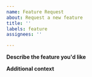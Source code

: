 ```yaml
---
name: Feature Request
about: Request a new feature
title: ''	
labels: feature	
assignees: ''	

---	
```


**Describe the feature you'd like**	
<!-- A clear and concise description of what you want to happen. -->	

**Additional context**	
<!-- Add any other context or screenshots about the feature request here. -->
